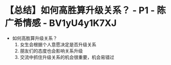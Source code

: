 # 【总结】如何高胜算升级关系？ - P1 - 陈广希情感 - BV1yU4y1K7XJ

-   如何高胜算升级关系？
    1.  女生会根据个人意愿决定是否升级关系
    2.  朋友们的态度也会影响关系升级
    3.  交流中抓住升级关系的机会很重要，机会易错过